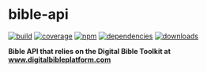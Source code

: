 # bible-api

[![build](https://img.shields.io/travis/danday74/bible-api/master.svg?label=linux)](https://travis-ci.org/danday74/bible-api)
[![coverage](https://coveralls.io/repos/github/danday74/bible-api/badge.svg)](https://coveralls.io/github/danday74/bible-api)
[![npm](https://img.shields.io/npm/v/bible-api.svg)](https://www.npmjs.com/package/bible-api)
[![dependencies](https://david-dm.org/danday74/bible-api/status.svg)](https://david-dm.org/danday74/bible-api)
[![downloads](https://img.shields.io/npm/dm/bible-api.svg)](https://www.npmjs.com/package/bible-api)

**Bible API that relies on the Digital Bible Toolkit at www.digitalbibleplatform.com**
